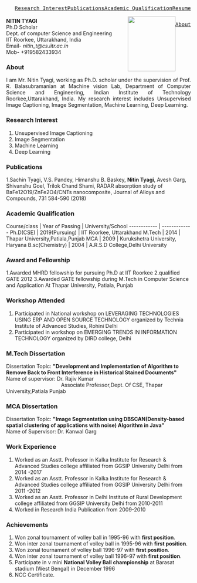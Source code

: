 <div>
  <a href="#Academic_Qualification" class="ui-btn ui-shadow ui-corner-all ui-btn-inline ui-mini" style="float:right"><pre>Resume</pre></a>
  <a href="#Academic_Qualification" class="ui-btn ui-shadow ui-corner-all ui-btn-inline ui-mini" style="float:right"><pre>Academic Qualification</pre></a>
  <a href="#Publications" class="ui-btn ui-shadow ui-corner-all ui-btn-inline ui-mini" style="float:right"><pre>Publications</pre></a>
  <a href="#Research_Interest" class="ui-btn ui-shadow ui-corner-all ui-btn-inline ui-mini" style="float:right"><pre>Research Interest</pre></a>
  <a href="#About" class="ui-btn ui-shadow ui-corner-all ui-btn-inline ui-mini" style="float:right"><pre>About</pre></a>
 </div>
<html>
<head>
<style>
img {
float: right;
}
div {
  text-align: justify;
  text-justify: inter-word;
}
</style>
</head>
<body>
<p><img src="https://balarsgroup.github.io/Machine%20Vision%20Lab,%20IITR_files/20Nitin.jpg" width="130" height="150" />
<br/><br/><b>NITIN TYAGI</b><br/>
Ph.D Scholar<br/> 
Dept. of computer Science and Engineering<br/>
IIT Roorkee, Uttarakhand, India<br/>
Email- <i>nitin_t@cs.iitr.ac.in</i><br/>
Mob- +919582433934<br/>
</p>

<a id="About"></a><h3><b>About</b></h3>
<div>I am Mr. Nitin Tyagi, working as Ph.D. scholar under the supervision of Prof. R. Balasubramanian at Machine vision Lab, Department of Computer Science and Engineering, Indian Institute of Technology Roorkee,Uttarakhand, India. My research interest includes Unsupervised Image Captioning, Image Segmentation, Machine Learning, Deep Learning.</div>
<a id="Research_Interest"></a><h3><b>Research Interest</b></h3>
<ol>
  <li>Unsupervised Image Captioning</li>
  <li>Image Segmentation</li>
  <li> Machine Learning</li>
  <li> Deep Learning</li>
</ol> 

<a id="Publications"></a><h3><b>Publications</b></h3>
1.Sachin Tyagi, V.S. Pandey, Himanshu B. Baskey, <b>Nitin Tyagi</b>, Avesh Garg, Shivanshu Goel, Trilok Chand Shami, RADAR absorption study of BaFe12O19/ZnFe2O4/CNTs nanocomposite, Journal of Alloys and Compounds, 731 584-590 (2018)

<a id="Academic_Qualification"></a><h3><b>Academic Qualification</b></h3>
</body>
</html>

Course/class |  Year of Passing | University/School
------------ | -------------
Ph.D(CSE) | 2019(Pursuing) | IIT Roorkee, Uttarakhand
M.Tech | 2014 | Thapar University,Patiala,Punjab
MCA | 2009 | Kurukshetra University, Haryana
B.sc(Chemistry) | 2004 | A.R.S.D College,Delhi University

### Award and Fellowship
1.Awarded MHRD fellowship for pursuing Ph.D at IIT Roorkee
2.qualified GATE 2012
3.Awarded GATE fellowship during M.Tech in Computer Science and Application At Thapar University, Patiala, Punjab

### Workshop Attended
1. Participated in National workshop on LEVERAGING TECHNOLOGIES USING ERP AND OPEN SOURCE TECHNOLOGY organized by Technia Institute of Advanced Studies, Rohini Delhi
2. Participated in workshop on EMERGING TRENDS IN INFORMATION TECHNOLOGY organized by DIRD college, Delhi

### M.Tech Dissertation
Dissertation Topic: **"Development and Implementation of Algorithm to Remove Back to Front Interference in Historical Stained Documents"**<br/>
Name of supervisor:  Dr. Rajiv Kumar<br/>
&nbsp;&nbsp;&nbsp;&nbsp;&nbsp;&nbsp;&nbsp;&nbsp;&nbsp;&nbsp;&nbsp;&nbsp;&nbsp;&nbsp;&nbsp;&nbsp;&nbsp;&nbsp;&nbsp;&nbsp;&nbsp;&nbsp;&nbsp;&nbsp;&nbsp;&nbsp;&nbsp;&nbsp;&nbsp;&nbsp;&nbsp;&nbsp;&nbsp;&nbsp;&nbsp;&nbsp;&nbsp;&nbsp;Associate Professor,Dept. Of CSE, Thapar University,Patiala Punjab

### MCA Dissertation
Dissertation Topic: **"Image Segmentation using DBSCAN(Density-based spatial clustering of applications with noise) Algorithm in Java"**<br/>
Name of Supervisor: Dr. Kanwal Garg

### Work Experience
1. Worked as an Asstt. Professor in Kalka Institute for Research & Advanced Studies college affiliated from GGSIP University Delhi from 2014 -2017
2. Worked as an Asstt. Professor in Kalka Institute for Research & Advanced Studies college affiliated from GGSIP University Delhi from 2011 -2012
3. Worked as an Asstt. Professor in Delhi Institute of Rural Development college affiliated from GGSIP University Delhi from 2010-2011
4. Worked in Research India Publication from 2009-2010

### Achievements
1. Won zonal tournament of volley ball in 1995-96 with **first position**.
2. Won inter zonal tournament of volley ball in 1995-96 with **first position**.
3. Won zonal tournament of volley ball 1996-97 with **first position**.
4. Won inter zonal tournament of volley ball 1996-97 with **first position**.
5. Participate in v mini **National Volley Ball championship** at Barasat stadium (West Bengal) in December 1996
6. NCC Certificate.





